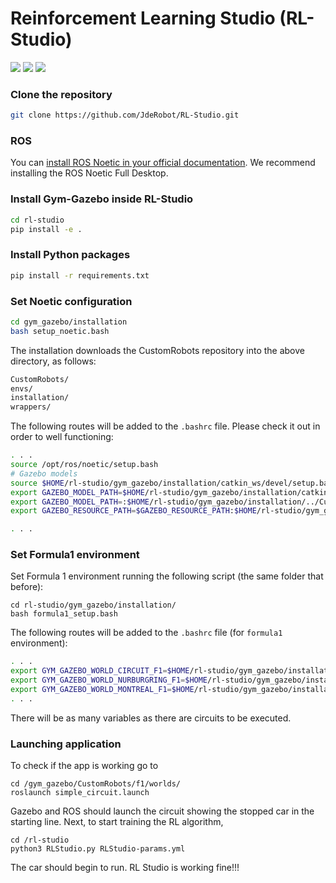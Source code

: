 # Reinforcement Learning Studio (RL-Studio)

![](https://img.shields.io/badge/Gazebo-11-orange) ![](https://img.shields.io/badge/ROS-Noetic-blue) ![](https://img.shields.io/badge/Python-3.8-yellowInstall)

### Clone the repository

```bash
git clone https://github.com/JdeRobot/RL-Studio.git
```

### ROS

You can [install ROS Noetic in your official documentation](http://wiki.ros.org/noetic/Installation/Ubuntu). We recommend installing the ROS Noetic Full Desktop.




### Install Gym-Gazebo inside RL-Studio

```bash
cd rl-studio
pip install -e .
```

### Install Python packages

```bash
pip install -r requirements.txt
```

### Set Noetic configuration

```bash
cd gym_gazebo/installation
bash setup_noetic.bash
```

The installation downloads the CustomRobots repository into the above directory, as follows:

```bash
CustomRobots/
envs/
installation/
wrappers/
```

The following routes will be added to the `.bashrc` file. Please check it out in order to well functioning:

```bash
. . .
source /opt/ros/noetic/setup.bash
# Gazebo models
source $HOME/rl-studio/gym_gazebo/installation/catkin_ws/devel/setup.bash
export GAZEBO_MODEL_PATH=$HOME/rl-studio/gym_gazebo/installation/catkin_ws/../CustomRobots/f1/models
export GAZEBO_MODEL_PATH=:$HOME/rl-studio/gym_gazebo/installation/../CustomRobots/f1/models
export GAZEBO_RESOURCE_PATH=$GAZEBO_RESOURCE_PATH:$HOME/rl-studio/gym_gazebo/CustomRobots/f1/models/:/$HOME/rl-studio/gym_gazebo/CustomRobots/f1/worlds/

. . .
```

### Set Formula1 environment

Set Formula 1 environment running the following script (the same folder that before):

```
cd rl-studio/gym_gazebo/installation/
bash formula1_setup.bash
```

The following routes will be added to the `.bashrc` file (for `formula1` environment):

```bash
. . .
export GYM_GAZEBO_WORLD_CIRCUIT_F1=$HOME/rl-studio/gym_gazebo/installation/../CustomRobots/f1/worlds/simple_circuit.world
export GYM_GAZEBO_WORLD_NURBURGRING_F1=$HOME/rl-studio/gym_gazebo/installation/../CustomRobots/f1/worlds/nurburgring_line.world
export GYM_GAZEBO_WORLD_MONTREAL_F1=$HOME/rl-studio/gym_gazebo/installation/../CustomRobots/f1/worlds/montreal_line.world
. . .
```

There will be as many variables as there are circuits to be executed.



### Launching application

To check if the app is working go to

```
cd /gym_gazebo/CustomRobots/f1/worlds/
roslaunch simple_circuit.launch

```

Gazebo and ROS should launch the circuit showing the stopped car in the starting line.
Next, to start training the RL algorithm, 

```
cd /rl-studio
python3 RLStudio.py RLStudio-params.yml

```
The car should begin to run. RL Studio is working fine!!!

